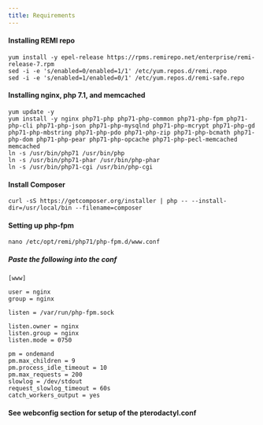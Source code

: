 ```yaml
---
title: Requirements
---
```


#### Installing REMI repo

```
yum install -y epel-release https://rpms.remirepo.net/enterprise/remi-release-7.rpm
sed -i -e 's/enabled=0/enabled=1/1' /etc/yum.repos.d/remi.repo
sed -i -e 's/enabled=1/enabled=0/1' /etc/yum.repos.d/remi-safe.repo
```

#### Installing nginx, php 7.1, and memcached

```
yum update -y
yum install -y nginx php71-php php71-php-common php71-php-fpm php71-php-cli php71-php-json php71-php-mysqlnd php71-php-mcrypt php71-php-gd php71-php-mbstring php71-php-pdo php71-php-zip php71-php-bcmath php71-php-dom php71-php-pear php71-php-opcache php71-php-pecl-memcached memcached
ln -s /usr/bin/php71 /usr/bin/php
ln -s /usr/bin/php71-phar /usr/bin/php-phar
ln -s /usr/bin/php71-cgi /usr/bin/php-cgi
```

#### Install Composer
```
curl -sS https://getcomposer.org/installer | php -- --install-dir=/usr/local/bin --filename=composer
```

#### Setting up php-fpm
```
nano /etc/opt/remi/php71/php-fpm.d/www.conf
```

##### Paste the following into the conf
```
[www]

user = nginx
group = nginx

listen = /var/run/php-fpm.sock

listen.owner = nginx
listen.group = nginx
listen.mode = 0750

pm = ondemand
pm.max_children = 9
pm.process_idle_timeout = 10
pm.max_requests = 200
slowlog = /dev/stdout
request_slowlog_timeout = 60s
catch_workers_output = yes
```

#### See webconfig section for setup of the pterodactyl.conf